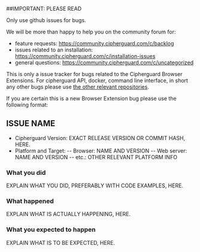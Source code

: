 ##IMPORTANT: PLEASE READ

Only use github issues for bugs.

We will be more than happy to help you on the community forum for:
- feature requests: https://community.cipherguard.com/c/backlog
- issues related to an installation: https://community.cipherguard.com/c/installation-issues
- general questions: https://community.cipherguard.com/c/uncategorized

This is only a issue tracker for bugs related to the Cipherguard Browser Extensions.
For cipherguard API, docker, command line interface, in short any other bugs 
please use [the other relevant repositories](https://github.com/cipherguard).

If you are certain this is a new Browser Extension bug please use the following format:

## ISSUE NAME
* Cipherguard Version: EXACT RELEASE VERSION OR COMMIT HASH, HERE.
* Platform and Target:
-- Browser: NAME AND VERSION
-- Web server: NAME AND VERSION
-- etc.: OTHER RELEVANT PLATFORM INFO

### What you did
EXPLAIN WHAT YOU DID, PREFERABLY WITH CODE EXAMPLES, HERE.

### What happened
EXPLAIN WHAT IS ACTUALLY HAPPENING, HERE.

### What you expected to happen
EXPLAIN WHAT IS TO BE EXPECTED, HERE.

